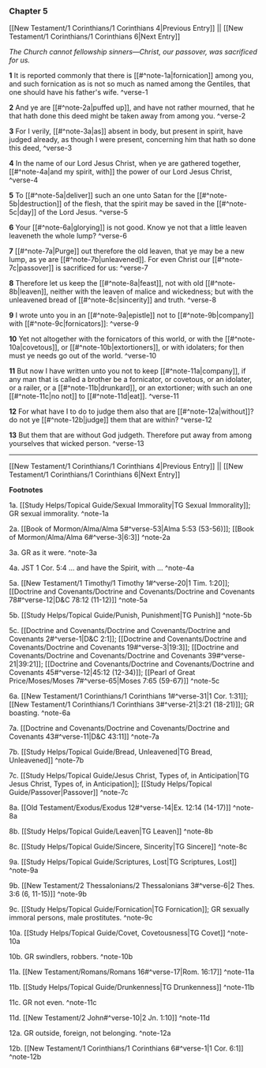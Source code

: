 ### Chapter 5

[[New Testament/1 Corinthians/1 Corinthians 4|Previous Entry]]  ||  [[New Testament/1 Corinthians/1 Corinthians 6|Next Entry]]

*The Church cannot fellowship sinners—Christ, our passover, was sacrificed for us.*

**1**  It is reported commonly that there is [[#^note-1a|fornication]] among you, and such fornication as is not so much as named among the Gentiles, that one should have his father's wife. ^verse-1

**2**  And ye are [[#^note-2a|puffed up]], and have not rather mourned, that he that hath done this deed might be taken away from among you. ^verse-2

**3**  For I verily, [[#^note-3a|as]] absent in body, but present in spirit, have judged already, as though I were present, concerning him that hath so done this deed, ^verse-3

**4**  In the name of our Lord Jesus Christ, when ye are gathered together, [[#^note-4a|and my spirit, with]] the power of our Lord Jesus Christ, ^verse-4

**5**  To [[#^note-5a|deliver]] such an one unto Satan for the [[#^note-5b|destruction]] of the flesh, that the spirit may be saved in the [[#^note-5c|day]] of the Lord Jesus. ^verse-5

**6**  Your [[#^note-6a|glorying]] is not good. Know ye not that a little leaven leaveneth the whole lump? ^verse-6

**7**  [[#^note-7a|Purge]] out therefore the old leaven, that ye may be a new lump, as ye are [[#^note-7b|unleavened]]. For even Christ our [[#^note-7c|passover]] is sacrificed for us: ^verse-7

**8**  Therefore let us keep the [[#^note-8a|feast]], not with old [[#^note-8b|leaven]], neither with the leaven of malice and wickedness; but with the unleavened bread of [[#^note-8c|sincerity]] and truth. ^verse-8

**9**  I wrote unto you in an [[#^note-9a|epistle]] not to [[#^note-9b|company]] with [[#^note-9c|fornicators]]: ^verse-9

**10**  Yet not altogether with the fornicators of this world, or with the [[#^note-10a|covetous]], or [[#^note-10b|extortioners]], or with idolaters; for then must ye needs go out of the world. ^verse-10

**11**  But now I have written unto you not to keep [[#^note-11a|company]], if any man that is called a brother be a fornicator, or covetous, or an idolater, or a railer, or a [[#^note-11b|drunkard]], or an extortioner; with such an one [[#^note-11c|no not]] to [[#^note-11d|eat]]. ^verse-11

**12**  For what have I to do to judge them also that are [[#^note-12a|without]]? do not ye [[#^note-12b|judge]] them that are within? ^verse-12

**13**  But them that are without God judgeth. Therefore put away from among yourselves that wicked person. ^verse-13


---
[[New Testament/1 Corinthians/1 Corinthians 4|Previous Entry]]  ||  [[New Testament/1 Corinthians/1 Corinthians 6|Next Entry]]


**Footnotes**


1a. [[Study Helps/Topical Guide/Sexual Immorality|TG Sexual Immorality]]; GR sexual immorality.  ^note-1a

2a. [[Book of Mormon/Alma/Alma 5#^verse-53|Alma 5:53 (53-56)]]; [[Book of Mormon/Alma/Alma 6#^verse-3|6:3]] ^note-2a

3a. GR as it were. ^note-3a

4a. JST 1 Cor. 5:4 ... and have the Spirit, with ... ^note-4a

5a. [[New Testament/1 Timothy/1 Timothy 1#^verse-20|1 Tim. 1:20]]; [[Doctrine and Covenants/Doctrine and Covenants/Doctrine and Covenants 78#^verse-12|D&C 78:12 (11-12)]] ^note-5a

5b. [[Study Helps/Topical Guide/Punish, Punishment|TG Punish]] ^note-5b

5c. [[Doctrine and Covenants/Doctrine and Covenants/Doctrine and Covenants 2#^verse-1|D&C 2:1]]; [[Doctrine and Covenants/Doctrine and Covenants/Doctrine and Covenants 19#^verse-3|19:3]]; [[Doctrine and Covenants/Doctrine and Covenants/Doctrine and Covenants 39#^verse-21|39:21]]; [[Doctrine and Covenants/Doctrine and Covenants/Doctrine and Covenants 45#^verse-12|45:12 (12-34)]]; [[Pearl of Great Price/Moses/Moses 7#^verse-65|Moses 7:65 (59-67)]] ^note-5c

6a. [[New Testament/1 Corinthians/1 Corinthians 1#^verse-31|1 Cor. 1:31]]; [[New Testament/1 Corinthians/1 Corinthians 3#^verse-21|3:21 (18-21)]]; GR boasting.  ^note-6a

7a. [[Doctrine and Covenants/Doctrine and Covenants/Doctrine and Covenants 43#^verse-11|D&C 43:11]] ^note-7a

7b. [[Study Helps/Topical Guide/Bread, Unleavened|TG Bread, Unleavened]] ^note-7b

7c. [[Study Helps/Topical Guide/Jesus Christ, Types of, in Anticipation|TG Jesus Christ, Types of, in Anticipation]]; [[Study Helps/Topical Guide/Passover|Passover]] ^note-7c

8a. [[Old Testament/Exodus/Exodus 12#^verse-14|Ex. 12:14 (14-17)]] ^note-8a

8b. [[Study Helps/Topical Guide/Leaven|TG Leaven]] ^note-8b

8c. [[Study Helps/Topical Guide/Sincere, Sincerity|TG Sincere]] ^note-8c

9a. [[Study Helps/Topical Guide/Scriptures, Lost|TG Scriptures, Lost]] ^note-9a

9b. [[New Testament/2 Thessalonians/2 Thessalonians 3#^verse-6|2 Thes. 3:6 (6, 11-15)]] ^note-9b

9c. [[Study Helps/Topical Guide/Fornication|TG Fornication]]; GR sexually immoral persons, male prostitutes.  ^note-9c

10a. [[Study Helps/Topical Guide/Covet, Covetousness|TG Covet]] ^note-10a

10b. GR swindlers, robbers. ^note-10b

11a. [[New Testament/Romans/Romans 16#^verse-17|Rom. 16:17]] ^note-11a

11b. [[Study Helps/Topical Guide/Drunkenness|TG Drunkenness]] ^note-11b

11c. GR not even. ^note-11c

11d. [[New Testament/2 John#^verse-10|2 Jn. 1:10]] ^note-11d

12a. GR outside, foreign, not belonging. ^note-12a

12b. [[New Testament/1 Corinthians/1 Corinthians 6#^verse-1|1 Cor. 6:1]] ^note-12b